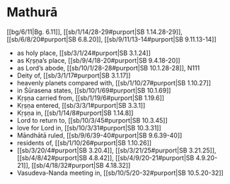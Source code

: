 # Mathurā

[[bg/6/11|Bg. 6.11]], [[sb/1/14/28-29#purport|SB 1.14.28-29]], [[sb/6/8/20#purport|SB 6.8.20]], [[sb/9/11/13-14#purport|SB 9.11.13-14]]

* as holy place, [[sb/3/1/24#purport|SB 3.1.24]]
* as Kṛṣṇa’s place, [[sb/9/4/18-20#purport|SB 9.4.18-20]]
* as Lord’s abode, [[sb/10/1/28-28#purport|SB 10.1.28-28]], N111
* Deity of, [[sb/3/1/17#purport|SB 3.1.17]]
* heavenly planets compared with, [[sb/1/10/27#purport|SB 1.10.27]]
* in Śūrasena states, [[sb/10/1/69#purport|SB 10.1.69]]
* Kṛṣṇa carried from, [[sb/1/19/6#purport|SB 1.19.6]]
* Kṛṣṇa entered, [[sb/3/3/1#purport|SB 3.3.1]]
* Kṛṣṇa in, [[sb/1/14/8#purport|SB 1.14.8]]
* Lord to return to, [[sb/10/3/45#purport|SB 10.3.45]]
* love for Lord in, [[sb/10/3/31#purport|SB 10.3.31]]
* Māndhātā ruled, [[sb/9/6/39-40#purport|SB 9.6.39-40]]
* residents of, [[sb/1/10/26#purport|SB 1.10.26]]
*  [[sb/3/20/4#purport|SB 3.20.4]], [[sb/3/21/25#purport|SB 3.21.25]], [[sb/4/8/42#purport|SB 4.8.42]], [[sb/4/9/20-21#purport|SB 4.9.20-21]], [[sb/4/18/32#purport|SB 4.18.32]]
* Vasudeva-Nanda meeting in, [[sb/10/5/20-32#purport|SB 10.5.20-32]]

